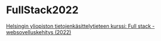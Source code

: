 # FullStack2022

<a href="https://fullstackopen.com/">Helsingin yliopiston tietojenkäsittelytieteen kurssi: Full stack -websovelluskehitys (2022)</a>